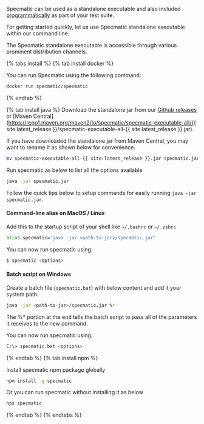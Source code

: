 Specmatic can be used as a standalone executable and also included [programmatically](https://specmatic.in/documentation/service_virtualization_tutorial.html#programmatically-starting-stub-server-within-tests) as part of your test suite.

For getting started quickly, let us use Specmatic standalone executable within our command line.

The Specmatic standalone executable is accessible through various prominent distribution channels.

{% tabs install %}
{% tab install docker %}

You can run Specmatic using the following command:

``` bash
docker run specmatic/specmatic
```

{% endtab %}

{% tab install java %}
Download the standalone jar from our [Github releases](<https://github.com/specmatic/specmatic/releases/download/{{ site.latest_release }}/specmatic.jar>) or [Maven Central](https://repo1.maven.org/maven2/io/specmatic/specmatic-executable-all/{{ site.latest_release }}/specmatic-executable-all-{{ site.latest_release }}.jar).

If you have downloaded the standalone jar from Maven Central, you may want to rename it as shown below for convenience.

```bash
mv specmatic-executable-all-{{ site.latest_release }}.jar specmatic.jar
```

Run specmatic as below to list all the options available
```bash
java -jar specmatic.jar
```

Follow the quick tips below to setup commands for easily running `java -jar specmatic.jar`.

#### Command-line alias on MacOS / Linux

Add this to the startup script of your shell like `~/.bashrc` or `~/.zshrc`

``` bash
alias specmatic='java -jar <path-to-jar>/specmatic.jar'
```

You can now run specmatic using:

``` bash
$ specmatic <options>
```

#### Batch script on Windows

Create a batch file (`specmatic.bat`) with below content and add it your system path.

```  bash
java -jar <path-to-jar>/specmatic.jar %*
```
The %* portion at the end tells the batch script to pass all of the parameters it receives to the new command.

You can now run specmatic using:

``` bash
C:\> specmatic.bat <options>
```

{% endtab %}
{% tab install npm %}

Install specmatic npm package globally 

``` bash
npm install -g specmatic
```

Or you can run specmatic without installing it as below 

``` bash
npx specmatic
```
{% endtab %}
{% endtabs %}
